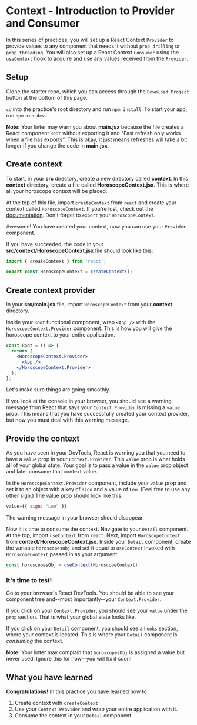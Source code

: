 # Context - Introduction to Provider and Consumer

In this series of practices, you will set up a React Context `Provider` to
provide values to any component that needs it without `prop drilling` or `prop
threading`. You will also set up a React Context `Consumer` using the
`useContext` hook to acquire and use any values received from the `Provider`.

## Setup

Clone the starter repo, which you can access through the `Download Project`
button at the bottom of this page.

`cd` into the practice's root directory and run `npm install`. To start your
app, run `npm run dev`.

**Note:** Your linter may warn you about __main.jsx__ because the file creates a
React component `Root` without exporting it and "Fast refresh only works when a
file has exports". This is okay, it just means refreshes will take a bit longer
if you change the code in __main.jsx__.

## Create context

To start, in your __src__ directory, create a new directory called __context__.
In this __context__ directory, create a file called __HoroscopeContext.jsx__.
This is where all your horoscope context will be placed.

At the top of this file, import `createContext` from `react` and create your
context called `HoroscopeContext`. If you're lost, check out the
[documentation][create-context]. Don't forget to `export` your
`HoroscopeContext`.

Awesome! You have created your context, now you can use your `Provider`
component.

If you have succeeded, the code in your __src/context/HoroscopeContext.jsx__
file should look like this:

```js
import { createContext } from 'react';

export const HoroscopeContext = createContext();
```

## Create context provider

In your __src/main.jsx__ file, import `HoroscopeContext` from your __context__
directory.

Inside your `Root` functional component, wrap `<App />` with the
`HoroscopeContext.Provider` component. This is how you will give the horoscope
context to your entire application.

```jsx
const Root = () => {
  return (
    <HoroscopeContext.Provider>
      <App />
    </HoroscopeContext.Provider>
  );
};
```

Let's make sure things are going smoothly.

If you look at the console in your browser, you should see a warning message
from React that says your `Context.Provider` is missing a `value` prop. This
means that you have successfully created your context provider, but now you must
deal with this warning message.

## Provide the context

As you have seen in your DevTools, React is warning you that you need to have a
`value` prop in your `Context.Provider`. This `value` prop is what holds all of
your global state. Your goal is to pass a value in the `value` prop object and
later consume that context value.

In the `HoroscopeContext.Provider` component, include your `value` prop and set
it to an object with a key of `sign` and a value of `Leo`. (Feel free to use any
other sign.) The value prop should look like this:

```js
value={{ sign: "Leo" }}
```

The warning message in your browser should disappear.

Now it is time to consume the context. Navigate to your `Detail` component. At
the top, import `useContext` from `react`. Next, import `HoroscopeContext` from
__context/HoroscopeContext.jsx__. Inside your `Detail` component, create the
variable `horoscopesObj` and set it equal to `useContext` invoked with
`HoroscopeContext` passed in as your argument:

```js
const horoscopesObj = useContext(HoroscopeContext);
```

### It's time to test!

Go to your browser's React DevTools. You should be able to see your component
tree and--most importantly--your `Context.Provider`.

If you click on your `Context.Provider`, you should see your `value` under the
`prop` section. That is what your global state looks like.

If you click on your `Detail` component, you should see a `hooks` section, where
your context is located. This is where your `Detail` component is _consuming_
the context.

**Note:** Your linter may complain that `horoscopesObj` is assigned a value but
never used. Ignore this for now--you will fix it soon!

## What you have learned

**Congratulations!** In this practice you have learned how to

1. Create context with `createContext`
2. Use your `Context.Provider` and wrap your entire application with it.
3. Consume the context in your `Detail` component.

[create-context]: https://react.dev/reference/react/createContext
